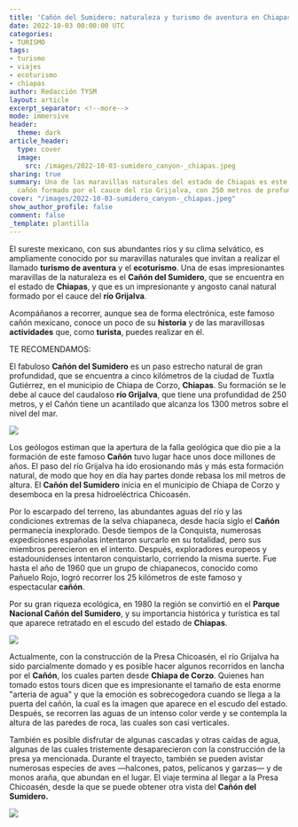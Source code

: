 ```yaml
---
title: 'Cañón del Sumidero: naturaleza y turismo de aventura en Chiapas'
date: 2022-10-03 00:00:00 UTC
categories:
- TURISMO
tags:
- turismo
- viajes
- ecoturismo
- chiapas
author: Redacción TYSM
layout: article
excerpt_separator: <!--more-->
mode: immersive
header:
  theme: dark
article_header:
  type: cover
  image:
    src: /images/2022-10-03-sumidero_canyon-_chiapas.jpeg
sharing: true
summary: Una de las maravillas naturales del estado de Chiapas es este espectacular
  cañón formado por el cauce del río Grijalva, con 250 metros de profundidad
cover: "/images/2022-10-03-sumidero_canyon-_chiapas.jpeg"
show_author_profile: false
comment: false
_template: plantilla
---
```







El sureste mexicano, con sus abundantes ríos y su clima selvático, es ampliamente conocido por su maravillas naturales que invitan a realizar el llamado **turismo de aventura** y el **ecoturismo**. Una de esas impresionantes maravillas de la naturaleza es el **Cañón del Sumidero**, que se encuentra en el estado de **Chiapas**, y que es un impresionante y angosto canal natural formado por el cauce del **río Grijalva**.

Acompáñanos a recorrer, aunque sea de forma electrónica, este famoso cañón mexicano, conoce un poco de su **historia** y de las maravillosas **actividades** que, como **turista**, puedes realizar en él.

TE RECOMENDAMOS:

El fabuloso **Cañón del Sumidero** es un paso estrecho natural de gran profundidad, que se encuentra a cinco kilómetros de la ciudad de Tuxtla Gutiérrez, en el municipio de Chiapa de Corzo, **Chiapas**. Su formación se le debe al cauce del caudaloso **río Grijalva**, que tiene una profundidad de 250 metros, y el Cañón tiene un acantilado que alcanza los 1300 metros sobre el nivel del mar.

![](https://upload.wikimedia.org/wikipedia/commons/thumb/1/13/Canyon_sumidero_desde_arriba.jpg/682px-Canyon_sumidero_desde_arriba.jpg)

Los geólogos estiman que la apertura de la falla geológica que dio pie a la formación de este famoso **Cañón** tuvo lugar hace unos doce millones de años. El paso del río Grijalva ha ido erosionando más y más esta formación natural, de modo que hoy en día hay partes donde rebasa los mil metros de altura. El **Cañón del Sumidero** inicia en el municipio de Chiapa de Corzo y desemboca en la presa hidroeléctrica Chicoasén.

Por lo escarpado del terreno, las abundantes aguas del río y las condiciones extremas de la selva chiapaneca, desde hacía siglo el **Cañón** permanecía inexplorado. Desde tiempos de la Conquista, numerosas expediciones españolas intentaron surcarlo en su totalidad, pero sus miembros perecieron en el intento. Después, exploradores europeos y estadounidenses intentaron conquistarlo, corriendo la misma suerte. Fue hasta el año de 1960 que un grupo de chiapanecos, conocido como Pañuelo Rojo, logró recorrer los 25 kilómetros de este famoso y espectacular **cañón**.

Por su gran riqueza ecológica, en 1980 la región se convirtió en el **Parque Nacional Cañón del Sumidero**, y su importancia histórica y turística es tal que aparece retratado en el escudo del estado de **Chiapas**.

![](https://upload.wikimedia.org/wikipedia/commons/thumb/d/d0/Viewpoint_of_the_Sumidero_Canyon.jpg/1024px-Viewpoint_of_the_Sumidero_Canyon.jpg)

Actualmente, con la construcción de la Presa Chicoasén, el río Grijalva ha sido parcialmente domado y es posible hacer algunos recorridos en lancha por el **Cañón**, los cuales parten desde **Chiapa de Corzo**. Quienes han tomado estos tours dicen que es impresionante el tamaño de esta enorme "arteria de agua" y que la emoción es sobrecogedora cuando se llega a la puerta del cañón, la cual es la imagen que aparece en el escudo del estado. Después, se recorren las aguas de un intenso color verde y se contempla la altura de las paredes de roca, las cuales son casi verticales.

También es posible disfrutar de algunas cascadas y otras caídas de agua, algunas de las cuales tristemente desaparecieron con la construcción de la presa ya mencionada. Durante el trayecto, también se pueden avistar numerosas especies de aves —halcones, patos, pelícanos y garzas— y de monos araña, que abundan en el lugar. El viaje termina al llegar a la Presa Chicoasén, desde la que se puede obtener otra vista del **Cañón del Sumidero.**

![](https://upload.wikimedia.org/wikipedia/commons/thumb/d/d9/Ca%C3%B1%C3%B3n_del_Sumidero_by_ovedc_31.jpg/576px-Ca%C3%B1%C3%B3n_del_Sumidero_by_ovedc_31.jpg)
